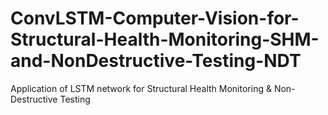 # ConvLSTM-Computer-Vision-for-Structural-Health-Monitoring-SHM-and-NonDestructive-Testing-NDT
Application of LSTM network for Structural Health Monitoring &amp; Non-Destructive Testing
